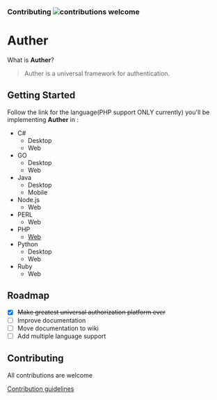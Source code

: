 ### Contributing ![contributions welcome](https://img.shields.io/badge/contributions-welcome-brightgreen.svg?style=flat)

# Auther

What is **Auther**?

> Auther is a universal framework for authentication.

## Getting Started

Follow the link for the language(PHP support ONLY currently) you'll be implementing **Auther** in :

- C#
   - Desktop
   - Web
- GO
   - Desktop
   - Web
- Java
   - Desktop
   - Mobile
- Node.js
   - Web
- PERL
   - Web
- PHP
   - [Web](Documentation/PHP/getting_started.md)
- Python
   - Desktop
   - Web
- Ruby
   - Web

## Roadmap

- [x] ~~Make greatest universal authorization platform ever~~
- [ ] Improve documentation
- [ ] Move documentation to wiki
- [ ] Add multiple language support

## Contributing

All contributions are welcome

[Contribution guidelines](CONTRIBUTING.md)